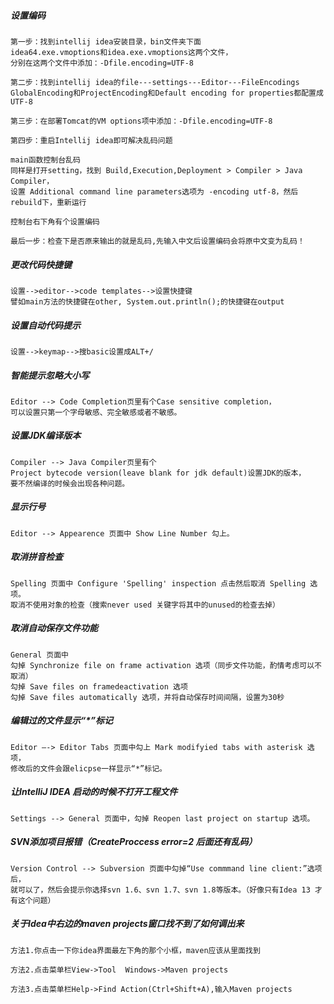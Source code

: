 ##### 设置编码
    第一步：找到intellij idea安装目录，bin文件夹下面
	idea64.exe.vmoptions和idea.exe.vmoptions这两个文件，
    分别在这两个文件中添加：-Dfile.encoding=UTF-8
    
    第二步：找到intellij idea的file---settings---Editor---FileEncodings
    GlobalEncoding和ProjectEncoding和Default encoding for properties都配置成UTF-8
    
    第三步：在部署Tomcat的VM options项中添加：-Dfile.encoding=UTF-8
    
    第四步：重启Intellij idea即可解决乱码问题
    
    main函数控制台乱码
    同样是打开setting，找到 Build,Execution,Deployment > Compiler > Java Compiler， 
    设置 Additional command line parameters选项为 -encoding utf-8，然后rebuild下，重新运行
    
    控制台右下角有个设置编码
    
    最后一步：检查下是否原来输出的就是乱码,先输入中文后设置编码会将原中文变为乱码！

##### 更改代码快捷键
    设置-->editor-->code templates-->设置快捷键
    譬如main方法的快捷键在other, System.out.println();的快捷键在output

##### 设置自动代码提示
    设置-->keymap-->搜basic设置成ALT+/

##### 智能提示忽略大小写 ####
	Editor --> Code Completion页里有个Case sensitive completion，
	可以设置只第一个字母敏感、完全敏感或者不敏感。

##### 设置JDK编译版本 ####
	Compiler --> Java Compiler页里有个
	Project bytecode version(leave blank for jdk default)设置JDK的版本，
	要不然编译的时候会出现各种问题。

##### 显示行号 ####
	Editor --> Appearence 页面中 Show Line Number 勾上。

##### 取消拼音检查 ####
	Spelling 页面中 Configure 'Spelling' inspection 点击然后取消 Spelling 选项。
	取消不使用对象的检查（搜索never used 关键字将其中的unused的检查去掉）

##### 取消自动保存文件功能 ####
	General 页面中
	勾掉 Synchronize file on frame activation 选项（同步文件功能，酌情考虑可以不取消）
	勾掉 Save files on framedeactivation 选项
	勾掉 Save files automatically 选项，并将自动保存时间间隔，设置为30秒

##### 编辑过的文件显示“*”标记 ####
	Editor –-> Editor Tabs 页面中勾上 Mark modifyied tabs with asterisk 选项，
	修改后的文件会跟elicpse一样显示“*”标记。

##### 让IntelliJ IDEA 启动的时候不打开工程文件  ####
	Settings --> General 页面中，勾掉 Reopen last project on startup 选项。

##### SVN添加项目报错（CreateProccess error=2 后面还有乱码） ####
	Version Control --> Subversion 页面中勾掉“Use commmand line client:”选项后，
	就可以了，然后会提示你选择svn 1.6、svn 1.7、svn 1.8等版本。（好像只有Idea 13 才有这个问题）

##### 关于Idea中右边的maven projects窗口找不到了如何调出来
	方法1.你点击一下你idea界面最左下角的那个小框，maven应该从里面找到

	方法2.点击菜单栏View->Tool  Windows->Maven projects 

	方法3.点击菜单栏Help->Find Action(Ctrl+Shift+A),输入Maven projects